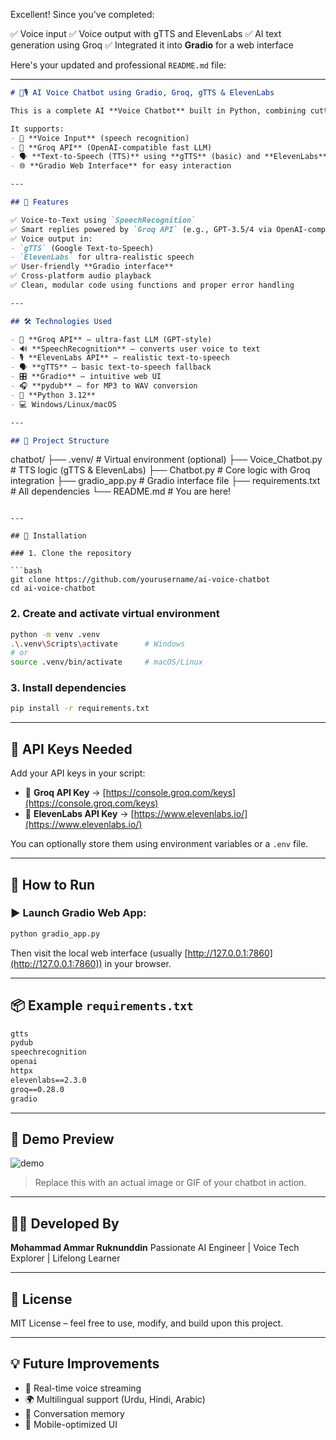 Excellent! Since you've completed:

✅ Voice input
✅ Voice output with gTTS and ElevenLabs
✅ AI text generation using Groq
✅ Integrated it into **Gradio** for a web interface

Here's your updated and professional `README.md` file:

---

```markdown
# 🧠🎙️ AI Voice Chatbot using Gradio, Groq, gTTS & ElevenLabs

This is a complete AI **Voice Chatbot** built in Python, combining cutting-edge technologies for a seamless voice-to-voice conversational experience.

It supports:
- 🎤 **Voice Input** (speech recognition)
- 🤖 **Groq API** (OpenAI-compatible fast LLM)
- 🗣️ **Text-to-Speech (TTS)** using **gTTS** (basic) and **ElevenLabs** (realistic)
- 🌐 **Gradio Web Interface** for easy interaction

---

## 🚀 Features

✅ Voice-to-Text using `SpeechRecognition`  
✅ Smart replies powered by `Groq API` (e.g., GPT-3.5/4 via OpenAI-compatible endpoint)  
✅ Voice output in:
- `gTTS` (Google Text-to-Speech)
- `ElevenLabs` for ultra-realistic speech  
✅ User-friendly **Gradio interface**  
✅ Cross-platform audio playback  
✅ Clean, modular code using functions and proper error handling  

---

## 🛠️ Technologies Used

- 🧠 **Groq API** — ultra-fast LLM (GPT-style)
- 🔊 **SpeechRecognition** — converts user voice to text
- 🎙️ **ElevenLabs API** — realistic text-to-speech
- 🗣️ **gTTS** — basic text-to-speech fallback
- 🎛️ **Gradio** — intuitive web UI
- 🎧 **pydub** — for MP3 to WAV conversion
- 🐍 **Python 3.12**
- 💻 Windows/Linux/macOS

---

## 📁 Project Structure

```

chatbot/
├── .venv/                    # Virtual environment (optional)
├── Voice\_Chatbot.py          # TTS logic (gTTS & ElevenLabs)
├── Chatbot.py                # Core logic with Groq integration
├── gradio\_app.py             # Gradio interface file
├── requirements.txt          # All dependencies
└── README.md                 # You are here!

````

---

## 🔧 Installation

### 1. Clone the repository

```bash
git clone https://github.com/yourusername/ai-voice-chatbot
cd ai-voice-chatbot
````

### 2. Create and activate virtual environment

```bash
python -m venv .venv
.\.venv\Scripts\activate      # Windows
# or
source .venv/bin/activate     # macOS/Linux
```

### 3. Install dependencies

```bash
pip install -r requirements.txt
```

---

## 🔑 API Keys Needed

Add your API keys in your script:

* 🔐 **Groq API Key** → [https://console.groq.com/keys](https://console.groq.com/keys)
* 🔐 **ElevenLabs API Key** → [https://www.elevenlabs.io/](https://www.elevenlabs.io/)

You can optionally store them using environment variables or a `.env` file.

---

## 🧪 How to Run

### ▶️ Launch Gradio Web App:

```bash
python gradio_app.py
```

Then visit the local web interface (usually [http://127.0.0.1:7860](http://127.0.0.1:7860)) in your browser.

---

## 📦 Example `requirements.txt`

```txt
gtts
pydub
speechrecognition
openai
httpx
elevenlabs==2.3.0
groq==0.28.0
gradio
```

---

## 🎥 Demo Preview

![demo](https://your-screenshot-or-gif-url.com)

> Replace this with an actual image or GIF of your chatbot in action.

---

## 👨‍💻 Developed By

**Mohammad Ammar Ruknunddin**
Passionate AI Engineer | Voice Tech Explorer | Lifelong Learner

---

## 📜 License

MIT License – feel free to use, modify, and build upon this project.

---

## 💡 Future Improvements

* 🔁 Real-time voice streaming
* 🌍 Multilingual support (Urdu, Hindi, Arabic)
* 💬 Conversation memory
* 📱 Mobile-optimized UI


